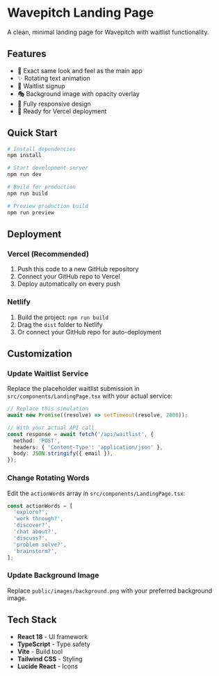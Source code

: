 # Wavepitch Landing Page

A clean, minimal landing page for Wavepitch with waitlist functionality.

## Features

- 🎨 Exact same look and feel as the main app
- ✨ Rotating text animation
- 📧 Waitlist signup
- 🎭 Background image with opacity overlay
- 📱 Fully responsive design
- 🚀 Ready for Vercel deployment

## Quick Start

```bash
# Install dependencies
npm install

# Start development server
npm run dev

# Build for production
npm run build

# Preview production build
npm run preview
```

## Deployment

### Vercel (Recommended)

1. Push this code to a new GitHub repository
2. Connect your GitHub repo to Vercel
3. Deploy automatically on every push

### Netlify

1. Build the project: `npm run build`
2. Drag the `dist` folder to Netlify
3. Or connect your GitHub repo for auto-deployment

## Customization

### Update Waitlist Service

Replace the placeholder waitlist submission in `src/components/LandingPage.tsx` with your actual service:

```typescript
// Replace this simulation
await new Promise((resolve) => setTimeout(resolve, 2000));

// With your actual API call
const response = await fetch('/api/waitlist', {
  method: 'POST',
  headers: { 'Content-Type': 'application/json' },
  body: JSON.stringify({ email }),
});
```

### Change Rotating Words

Edit the `actionWords` array in `src/components/LandingPage.tsx`:

```typescript
const actionWords = [
  'explore?',
  'work through?',
  'discover?',
  'chat about?',
  'discuss?',
  'problem solve?',
  'brainstorm?',
];
```

### Update Background Image

Replace `public/images/background.png` with your preferred background image.

## Tech Stack

- **React 18** - UI framework
- **TypeScript** - Type safety
- **Vite** - Build tool
- **Tailwind CSS** - Styling
- **Lucide React** - Icons
